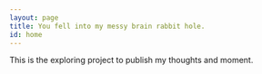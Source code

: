 ```yaml
---
layout: page
title: You fell into my messy brain rabbit hole. 
id: home
---
```


<section class="callout">
	This is the exploring project to publish my thoughts and moment.
</section>

<!-- {% include_relative README.md %} -->